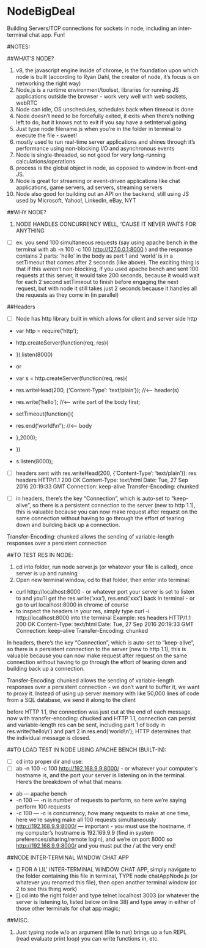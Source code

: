 # NodeBigDeal
Building Servers/TCP connections for sockets in node, including an inter-terminal chat app.  Fun!

#NOTES:

##WHAT’S NODE? 
1. v8, the javascript engine inside of chrome, is the foundation upon which node is built 
(according to Ryan Dahl, the creator of node, it’s focus is on networking the right way) 
2. Node.js is a runtime environment/toolset, libraries for running JS applications outside the browser - work very well with web sockets, webRTC
3. Node can idle, OS unschedules, schedules back when timeout is done 
1. Node doesn’t need to be forcefully exited, it exits when there’s nothing left to do, but it knows not to exit if you say have a setInterval going 
1. Just type node filename.js when you’re in the folder in terminal to execute the file - sweet!
1. mostly used to run real-time server applications and shines through it’s performance using non-blocking I/O and asynchronous events 
1. Node is single-threaded, so not good for very long-running calculations/operations
1. process is the global object in node, as opposed to window in front-end JS. 
1. Node is great for streaming or event-driven applications like chat applications, game servers, ad servers, streaming servers
1. Node also good for building out an API on the backend, still using JS
used by Microsoft, Yahoo!, LinkedIn, eBay, NYT

##WHY NODE? 
1. NODE HANDLES CONCURRENCY WELL, 'CAUSE IT NEVER WAITS FOR ANYTHING 

- [ ] ex. you send 100 simultaneous requests (say using apache bench in the terminal with ab -n 100 -c 100 http://127.0.0.1:8000 ) and the response contains 2 parts:  ‘hello' in the body as part 1 and ‘world’ is in a setTimeout that comes after 2 seconds (like above).  The exciting thing is that if this weren’t non-blocking, if you used apache bench and sent 100 requests at this server, it would take 200 seconds, because it would wait for each 2 second setTimeout to finish before engaging the next request, but with node it still takes just 2 seconds because it handles all the requests as they come in (in parallel)    


##Headers

- [ ] Node has http library built in which allows for client and server side http

- var http = require(‘http’); 
- http.createServer(function(req, res){

- }).listen(8000)

- or 

- var s = http.createServer(function(req, res){
- res.writeHead(200, {‘Content-Type’: ‘text/plain’});  //<— header(s)
- res.write(‘hello’); //<— write part of the body first; 
- setTimeout(function(){
-    res.end(‘world!\n”); //<— body
-    },2000); 
- })
- s.listen(8000); 

- [ ] headers sent with res.writeHead(200, {‘Content-Type’: ‘text/plain’}): 
res headers 
HTTP/1.1 200 OK
Content-Type: text/html
Date: Tue, 27 Sep 2016 20:19:33 GMT
Connection: keep-alive
Transfer-Encoding: chunked

- [ ] in headers, there’s the key “Connection”, which is auto-set to “keep-alive”, so there is a persistent connection to the server (new to http 1.1), this is valuable because you can now make request after request on the same connection without having to go through the effort of tearing down and building back up a connection.  


Transfer-Encoding: chunked allows the sending of variable-length responses over a persistent connection 

##TO TEST RES IN NODE: 
1. cd into folder, run node server.js (or whatever your file is called), once server is up and running
1. Open new terminal window, cd to that folder, then enter into terminal: 

- curl http://localhost:8000 - or whatever port your server is set to listen to and you’ll get the res.write(‘xxx’), res.end(‘xxx’) back in terminal  - or go to url localhost:8000 in chrome of course
- to inspect the headers in your res, simply type curl -i  http://localhost:8000 into the terminal 
Example: 
res headers 
HTTP/1.1 200 OK
Content-Type: text/html
Date: Tue, 27 Sep 2016 20:19:33 GMT
Connection: keep-alive
Transfer-Encoding: chunked

In headers, there’s the key “Connection”, which is auto-set to “keep-alive”, so there is a persistent connection to the server (new to http 1.1), this is valuable because you can now make request after request on the same connection without having to go through the effort of tearing down and building back up a connection.  

Transfer-Encoding: chunked allows the sending of variable-length responses over a persistent connection - we don’t want to buffer it, we want to proxy it.  Instead of using up server memory with like 50,000 lines of code from a SQL database, we send it along to the client

before HTTP 1.1, the connection was just cut at the end of each message, now with transfer-encoding: chucked and HTTP 1.1, connection can persist and variable-length res can be sent, including part 1 of body in res.write(‘hello\n’) and part 2 in res.end(‘world\n’);  HTTP determines that the individual message is closed.  


##TO LOAD TEST IN NODE USING APACHE BENCH (BUILT-IN):

- [ ] cd into proper dir and use: 
- [ ] ab -n 100 -c 100 http://192.168.9.9:8000/ - or whatever your computer's hostname is, and the port your server is listening on in the terminal.  Here’s the breakdown of what that means: 

- ab —  apache bench
- -n 100 — -n is number of requests to perform, so here we’re saying perform 100 requests
- -c 100 — -c is concurrency, how many requests to make at one time, here we’re saying make all 100 requests simultaneously
- http://192.168.9.9:8000/ — important - you must use the hostname, if my computer’s hostname is 192.169.9.9 (find in system preferences/sharing/remote login), and we’re on port 8000 so http://192.168.9.9:8000/  and you must put the / at the very end!


##NODE INTER-TERMINAL WINDOW CHAT APP

- [] FOR A LIL' INTER-TERMINAL WINDOW CHAT APP, simply navigate to the folder containing this file in terminal, TYPE node chatAppNode.js (or whatever you renamed this file), then open another terminal window (or 2 to see this thing work)
- [] cd into the right folder and type telnet localhost 3003 (or whatever the server is listening to, listed below on line 38) and type away in either of those other terminals for chat app magic; 

##MISC. 
1. Just typing node w/o an argument (file to run) brings up a fun REPL (read evaluate print loop) you can write functions in, etc. 


